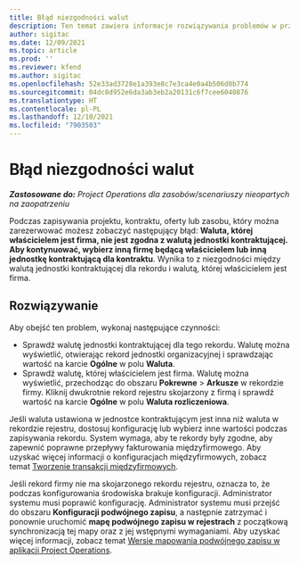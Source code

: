 ```yaml
---
title: Błąd niezgodności walut
description: Ten temat zawiera informacje rozwiązywania problemów w przypadku błędu niezgodności walut, który występuje podczas zapisywania określonych typów rekordów.
author: sigitac
ms.date: 12/09/2021
ms.topic: article
ms.prod: ''
ms.reviewer: kfend
ms.author: sigitac
ms.openlocfilehash: 52e33ad3728e1a393e8c7e3ca4e0a4b506d0b774
ms.sourcegitcommit: 04dc8d952e6da3ab3eb2a20131c6f7cee6040876
ms.translationtype: HT
ms.contentlocale: pl-PL
ms.lasthandoff: 12/10/2021
ms.locfileid: "7903503"
---
```

# <a name="currency-mismatch-error"></a>Błąd niezgodności walut 

_**Zastosowane do:** Project Operations dla zasobów/scenariuszy nieopartych na zaopatrzeniu_

Podczas zapisywania projektu, kontraktu, oferty lub zasobu, który można zarezerwować możesz zobaczyć następujący błąd: **Waluta, której właścicielem jest firma, nie jest zgodna z walutą jednostki kontraktującej. Aby kontynuować, wybierz inną firmę będącą właścicielem lub inną jednostkę kontraktującą dla kontraktu**. Wynika to z niezgodności między walutą jednostki kontraktującej dla rekordu i walutą, której właścicielem jest firma.


## <a name="resolution"></a>Rozwiązywanie

Aby obejść ten problem, wykonaj następujące czynności:
- Sprawdź walutę jednostki kontraktującej dla tego rekordu. Walutę można wyświetlić, otwierając rekord jednostki organizacyjnej i sprawdzając wartość na karcie **Ogólne** w polu **Waluta**.
- Sprawdź walutę, której właścicielem jest firma. Walutę można wyświetlić, przechodząc do obszaru **Pokrewne** > **Arkusze** w rekordzie firmy. Kliknij dwukrotnie rekord rejestru skojarzony z firmą i sprawdź wartość na karcie **Ogólne** w polu **Waluta rozliczeniowa**.

Jeśli waluta ustawiona w jednostce kontraktującym jest inna niż waluta w rekordzie rejestru, dostosuj konfigurację lub wybierz inne wartości podczas zapisywania rekordu. System wymaga, aby te rekordy były zgodne, aby zapewnić poprawne przepływy fakturowania międzyfirmowego. Aby uzyskać więcej informacji o konfiguracjach międzyfirmowych, zobacz temat [Tworzenie transakcji międzyfirmowych](../../project-accounting/create-intercompany-transactions.md).

Jeśli rekord firmy nie ma skojarzonego rekordu rejestru, oznacza to, że podczas konfigurowania środowiska brakuje konfiguracji. Administrator systemu musi poprawić konfigurację. Administrator systemu musi przejść do obszaru **Konfiguracji podwójnego zapisu**, a następnie zatrzymać i ponownie uruchomić **mapę podwójnego zapisu w rejestrach** z początkową synchronizacją tej mapy oraz z jej wstępnymi wymaganiami. Aby uzyskać więcej informacji, zobacz temat [Wersje mapowania podwójnego zapisu w aplikacji Project Operations](../../environment/resource-dual-write-maps.md).
